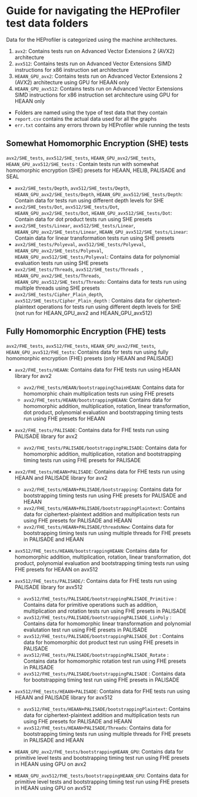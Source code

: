 # Guide for navigating the HEProfiler test data folders

Data for the HEProfiler is categorized using the machine architectures.

1. `avx2`: Contains tests run on Advanced Vector Extensions 2 (AVX2) architecture
2. `avx512`: Contains tests run on Advanced Vector Extensions SIMD instructions for x86 instruction set architecture
3. `HEAAN_GPU_avx2`: Contains tests run on Advanced Vector Extensions 2 (AVX2) architecture using GPU for HEAAN only
4. `HEAAN_GPU_avx512`: Contains tests run on Advanced Vector Extensions SIMD instructions for x86 instruction set architecture using GPU for HEAAN only

- Folders are named using the type of test data that they contain
- `report.csv` contains the actual data used for all the graphs
- `err.txt` contains any errors thrown by HEProfiler while running the tests

## Somewhat Homomorphic Encryption (SHE) tests

 `avx2/SHE_tests`, `avx512/SHE_tests`, `HEAAN_GPU_avx2/SHE_tests`, `HEAAN_GPU_avx512/SHE_tests` : Contain tests run with somewhat homomorphic encryption (SHE) presets for HEAAN, HELIB, PALISADE and SEAL

- `avx2/SHE_tests/Depth`, `avx512/SHE_tests/Depth`, `HEAAN_GPU_avx2/SHE_tests/Depth`, `HEAAN_GPU_avx512/SHE_tests/Depth`: Contain data for tests run using different depth levels for SHE 
- `avx2/SHE_tests/Dot`, `avx512/SHE_tests/Dot`, `HEAAN_GPU_avx2/SHE_tests/Dot`, `HEAAN_GPU_avx512/SHE_tests/Dot`: Contain data for dot product tests run using SHE presets
- `avx2/SHE_tests/Linear`, `avx512/SHE_tests/Linear`, `HEAAN_GPU_avx2/SHE_tests/Linear`, `HEAAN_GPU_avx512/SHE_tests/Linear`: Contain data for linear transformation tests run using SHE presets
- `avx2/SHE_tests/Polyeval`, `avx512/SHE_tests/Polyeval`, `HEAAN_GPU_avx2/SHE_tests/Polyeval`, `HEAAN_GPU_avx512/SHE_tests/Polyeval`: Contains data for polynomial evaluation tests run using SHE presets
- `avx2/SHE_tests/Threads`, `avx512/SHE_tests/Threads `, `HEAAN_GPU_avx2/SHE_tests/Threads`, `HEAAN_GPU_avx512/SHE_tests/Threads`: Contains data for tests run using multiple threads using SHE presets
- `avx2/SHE_tests/Cipher_Plain_depth`, `avx512/SHE_tests/Cipher_Plain_depth` : Contains data for ciphertext-plaintext operations for tests run using different depth levels for SHE (not run for HEAAN_GPU_avx2 and HEAAN_GPU_avx512) 

## Fully Homomorphic Encryption (FHE) tests

`avx2/FHE_tests`, `avx512/FHE_tests`, `HEAAN_GPU_avx2/FHE_tests`, `HEAAN_GPU_avx512/FHE_tests`: Contains data for tests run using fully homomorphic encryption (FHE) presets (only HEAAN and PALISADE) 

- `avx2/FHE_tests/HEAAN`: Contains data for FHE tests run using HEAAN library for avx2
	- `avx2/FHE_tests/HEAAN/bootstrappingChainHEAAN`: Contains data for homomorphic chain multiplication tests run using FHE presets
	- `avx2/FHE_tests/HEAAN/bootstrappingHEAAN`: Contains data for homomorphic addition, multiplication, rotation, linear transformation, dot product, polynomial evaluation and bootstrapping timing tests run using FHE presets for HEAAN 

- `avx2/FHE_tests/PALISADE`: Contains data for FHE tests run using PALISADE library for avx2
	- `avx2/FHE_tests/PALISADE/bootstrappingPALISADE`: Contains data for homomorphic addition, multiplication, rotation and bootstrapping timing tests run using FHE presets for PALISADE

- `avx2/FHE_tests/HEAAN+PALISADE`: Contains data for FHE tests run using HEAAN and PALISADE library for avx2
	- `avx2/FHE_tests/HEAAN+PALISADE/bootstrapping`: Contains data for bootstrapping timing tests run using FHE presets for PALISADE and HEAAN
	- `avx2/FHE_tests/HEAAN+PALISADE/bootstrappingPlaintext`: Contains data for ciphertext-plaintext addition and multiplication tests run using FHE presets for PALISADE and HEAAN
	- `avx2/FHE_tests/HEAAN+PALISADE/threadsNew`: Contains data for bootstrapping timing tests run using multiple threads for FHE presets in PALISADE and HEAAN


- `avx512/FHE_tests/HEAAN/bootstrappingHEAAN`: Contains data for homomorphic addition, multiplication, rotation, linear transformation, dot product, polynomial evaluation and bootstrapping timing tests run using FHE presets for HEAAN on avx512

- `avx512/FHE_tests/PALISADE/`: Contains data for FHE tests run using PALISADE library for avx512
	- `avx512/FHE_tests/PALISADE/bootstrappingPALISADE_Primitive` : Contains data for primitive operations such as addition, multiplication and rotation tests run using FHE presets in PALISADE
	- `avx512/FHE_tests/PALISADE/bootstrappingPALISADE_LinPoly` : Contains data for homomorphic linear transformation and polynomial evalutation test run using FHE presets in PALISADE
	- `avx512/FHE_tests/PALISADE/bootstrappingPALISADE_Dot` : Contains data for homomorphic dot product test run using FHE presets in PALISADE
	- `avx512/FHE_tests/PALISADE/bootstrappingPALISADE_Rotate` : Contains data for homomorphic rotation test run using FHE presets in PALISADE
	- `avx512/FHE_tests/PALISADE/bootstrappingPALISADE` : Contains data for bootstrapping timing test run using FHE presets in PALISADE

- `avx512/FHE_tests/HEAAN+PALISADE`: Contains data for FHE tests run using HEAAN and PALISADE library for avx512
	- `avx512/FHE_tests/HEAAN+PALISADE/bootstrappingPlaintext`: Contains data for ciphertext-plaintext addition and multiplication tests run using FHE presets for PALISADE and HEAAN 
	- `avx512/FHE_tests/HEAAN+PALISADE/Threads`: Contains data for bootstrapping timing tests run using multiple threads for FHE presets in PALISADE and HEAAN 

- `HEAAN_GPU_avx2/FHE_tests/bootstrappingHEAAN_GPU`: Contains data for primitive level tests and bootstrapping timing test run using FHE presets in HEAAN using GPU on avx2

- `HEAAN_GPU_avx512/FHE_tests/bootstrappingHEAAN_GPU`: Contains data for primitive level tests and bootstrapping timing test run using FHE presets in HEAAN using GPU on avx512


